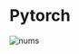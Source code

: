 # Pytorch
![nums](https://user-images.githubusercontent.com/52671445/127189750-2f5abadd-b17c-4281-8f9d-fa7afdbddaae.jpg)
